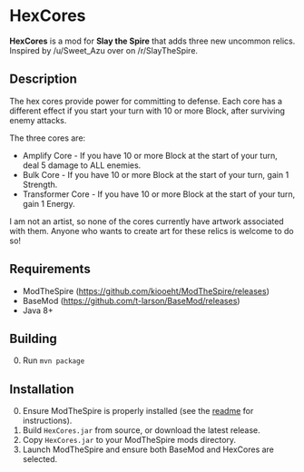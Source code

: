 # HexCores #
**HexCores** is a mod for **Slay the Spire** that adds three new uncommon relics. Inspired by /u/Sweet_Azu over on /r/SlayTheSpire.

## Description ##

The hex cores provide power for committing to defense. Each core has a different effect if you start your turn with 10 or more Block, after surviving enemy attacks.

The three cores are:

* Amplify Core - If you have 10 or more Block at the start of your turn, deal 5 damage to ALL enemies.
* Bulk Core - If you have 10 or more Block at the start of your turn, gain 1 Strength.
* Transformer Core - If you have 10 or more Block at the start of your turn, gain 1 Energy.

I am not an artist, so none of the cores currently have artwork associated with them. Anyone who wants to create art for these relics is welcome to do so!

## Requirements ##
* ModTheSpire (https://github.com/kiooeht/ModTheSpire/releases)
* BaseMod (https://github.com/t-larson/BaseMod/releases)
* Java 8+

## Building ##
0. Run `mvn package`

## Installation ##
0. Ensure ModTheSpire is properly installed (see the [readme](https://github.com/kiooeht/ModTheSpire/blob/master/README.md) for instructions).
0. Build `HexCores.jar` from source, or download the latest release.
0. Copy `HexCores.jar` to your ModTheSpire mods directory.
0. Launch ModTheSpire and ensure both BaseMod and HexCores are selected.